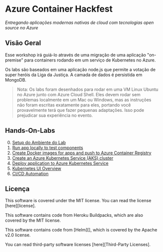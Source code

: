 # Azure Container Hackfest

*Entregando aplicações modernas nativas de cloud com tecnologias open source no Azure​*

## Visão Geral

Esse workshop irá guiá-lo através de uma migração de uma aplicação "on-premise" para containers rodando em um serviço de Kubernetes no Azure.

Os labs são baseados em uma aplicação node.js que permite a votação de super heróis da Liga da Justiça. A camada de dados é persistida em MongoDB.

> Nota: Os labs foram desenhados para rodar em uma VM Linux Ubuntu no Azure junto com Azure Cloud Shell. Eles devem rodar sem problemas localmente em um Mac ou Windows, mas as instruções não foram escritas exatamente para eles, portando você provavelmente terá que fazer pequenas adaptações. Isso pode prejudicar sua experiência no evento.

## Hands-On-Labs
  0. [Setup do Ambiente do Lab](labs/instructions/00-lab-environment.md)
  1. [Run app locally to test components](labs/instructions/01-setup-app-local.md)
  2. [Create Docker images for apps and push to Azure Container Registry](labs/instructions/02-dockerize-apps.md)
  3. [Create an Azure Kubernetes Service (AKS) cluster](labs/instructions/03-create-aks-cluster.md)
  4. [Deploy application to Azure Kubernetes Service](labs/instructions/04-deploy-app-aks.md)
  5. [Kubernetes UI Overview](labs/instructions/05-kubernetes-ui.md)
  6. [CI/CD Automation](labs/instructions/06-cicd-brigade.md)
  
## Licença

This software is covered under the MIT license. You can read the license [here][license].

This software contains code from Heroku Buildpacks, which are also covered by the MIT license.

This software contains code from [Helm][], which is covered by the Apache v2.0 license.

You can read third-party software licenses [here][Third-Party Licenses].